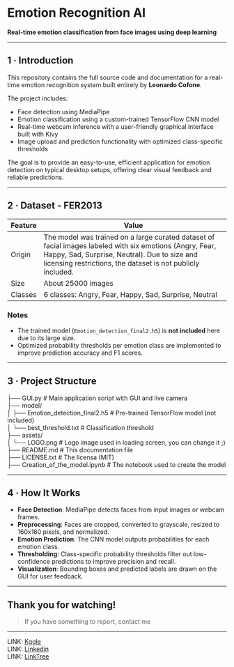 # Emotion Recognition AI  
**Real-time emotion classification from face images using deep learning**

---

## 1 · Introduction  

This repository contains the full source code and documentation for a real-time emotion recognition system built entirely by **Leonardo Cofone**.

The project includes:  
- Face detection using MediaPipe  
- Emotion classification using a custom-trained TensorFlow CNN model  
- Real-time webcam inference with a user-friendly graphical interface built with Kivy  
- Image upload and prediction functionality with optimized class-specific thresholds  

The goal is to provide an easy-to-use, efficient application for emotion detection on typical desktop setups, offering clear visual feedback and reliable predictions.

---

## 2 · Dataset - FER2013  

| Feature       | Value                                         |
| ------------- | --------------------------------------------- |
| Origin        | The model was trained on a large curated dataset of facial images labeled with six emotions (Angry, Fear, Happy, Sad, Surprise, Neutral). Due to size and licensing restrictions, the dataset is not publicly included. |
| Size          | About 25000 images |
| Classes       | 6 classes: Angry, Fear, Happy, Sad, Surprise, Neutral |

### Notes  
- The trained model (`Emotion_detection_final2.h5`) is **not included** here due to its large size.  
- Optimized probability thresholds per emotion class are implemented to improve prediction accuracy and F1 scores.

---

## 3 · Project Structure  
├── GUI.py                                  # Main application script with GUI and live camera  
├── model/  
│   ├── Emotion_detection_final2.h5         # Pre-trained TensorFlow model (not included)  
│   └── best_threshold.txt                  # Classification threshold  
├── assets/  
│   └── LOGO.png                            # Logo image used in loading screen, you can change it ;)   
├── README.md                               # This documentation file  
├── LICENSE.txt                             # The licensa (MIT)  
├── Creation_of_the_model.ipynb             # The notebook used to create the model

---

## 4 · How It Works  

- **Face Detection**: MediaPipe detects faces from input images or webcam frames.  
- **Preprocessing**: Faces are cropped, converted to grayscale, resized to 160x160 pixels, and normalized.  
- **Emotion Prediction**: The CNN model outputs probabilities for each emotion class.  
- **Thresholding**: Class-specific probability thresholds filter out low-confidence predictions to improve precision and recall.  
- **Visualization**: Bounding boxes and predicted labels are drawn on the GUI for user feedback.

---

## Thank you for watching!
> If you have something to report, contact me
---
LINK: [Kggle](https://www.kaggle.com/zlatan599)  
LINK: [Linkedin](https://www.linkedin.com/in/leonardo-cofone-914228361/)  
LINK:
[LinkTree](https://linktr.ee/Leonardo_Cofone)  
